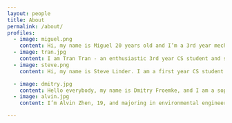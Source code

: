 ```yaml
---
layout: people
title: About
permalink: /about/
profiles:
  - image: miguel.png
    content: Hi, my name is Miguel 20 years old and I’m a 3rd year mechanical engineer with a CS minor. With this project I aim to learn more about programming and other art related topics. I’ve created video games in the past and have been an officer of the Video Game Development Club and am used to working in a team. I overall want to contribute to a project that gives people a new perspective on what digital art can be. I hope to learn a lot!
  - image: tran.jpg
    content: I am Tran Tran - an enthusiastic 3rd year CS student and software developer at Oregon State University. I grew up in Vietnam and moved to the US when I was 15. Besides coding and studying, I spend most of time working out, playing badminton, rock climbing with my friends and family. With digital art, I like to challenge my creativity further. I am also a team player so collaboration'd help me make the best out of the experience.
  - image: steve.png
    content: Hi, my name is Steve Linder. I am a first year CS student at OSU. I enjoy weightlifting, sports, and video games. I'm 22 years old, and I am in the water polo club and Sigma Nu Delta Tau chapter. The themes I'd like to explore with our art piece include how digital art can emulate physical reality and be used in conjunction for a unique experience, or show how digital media changes perceptions and interactions with the physical world. I hope to gain more knowledge and appreciation of art throughout this term and to nurture skills in art. Thank you!

  - image: dmitry.jpg 
    content: Hello everybody, my name is Dmitry Froemke, and I am a sophomore at Oregon State University Studying Business and Chemistry. I grew up in Portland, Oregon finding interests in basketball, skiing, and golf.  With Digital art I remember visiting my dad's work at intel where his co-workers were modeling a tree, this sparked my interest into the computer world. With this project I hope to expand all my skills and end with a memorable piece of art.
  - image: alvin.jpg
    content: I’m Alvin Zhen, 19, and majoring in environmental engineering in Oregon state. I have prior knowledge and experience with Blender. I enjoy coming up with ideas and deconstructing them into theoretical components to imagine how each part works in the device, however they’re mostly fictional. I have partaken in the Oregon game project challenge 2021-2022 (OGPC) during my time in CTEC (career technical education center). I hope to further improve my experience with 3D modeling as well ad learn more about coding, as well as game and animation design.

---
```

